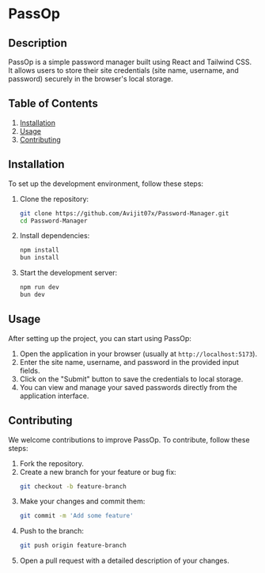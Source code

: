 # PassOp

## Description
PassOp is a simple password manager built using React and Tailwind CSS. It allows users to store their site credentials (site name, username, and password) securely in the browser's local storage.

## Table of Contents
1. [Installation](#installation)
2. [Usage](#usage)
3. [Contributing](#contributing)

## Installation
To set up the development environment, follow these steps:

1. Clone the repository:
    ```bash
    git clone https://github.com/Avijit07x/Password-Manager.git
    cd Password-Manager
    ```

2. Install dependencies:
    ```bash
    npm install
    bun install
    ```

3. Start the development server:
    ```bash
    npm run dev
    bun dev
    ```

## Usage
After setting up the project, you can start using PassOp:

1. Open the application in your browser (usually at `http://localhost:5173`).
2. Enter the site name, username, and password in the provided input fields.
3. Click on the "Submit" button to save the credentials to local storage.
4. You can view and manage your saved passwords directly from the application interface.

## Contributing
We welcome contributions to improve PassOp. To contribute, follow these steps:

1. Fork the repository.
2. Create a new branch for your feature or bug fix:
    ```bash
    git checkout -b feature-branch
    ```
3. Make your changes and commit them:
    ```bash
    git commit -m 'Add some feature'
    ```
4. Push to the branch:
    ```bash
    git push origin feature-branch
    ```
5. Open a pull request with a detailed description of your changes.

